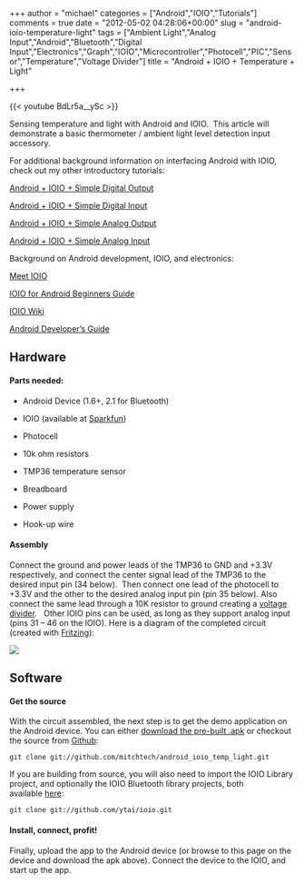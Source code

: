 +++
author = "michael"
categories = ["Android","IOIO","Tutorials"]
comments = true
date = "2012-05-02 04:28:06+00:00"
slug = "android-ioio-temperature-light"
tags = ["Ambient Light","Analog Input","Android","Bluetooth","Digital Input","Electronics","Graph","IOIO","Microcontroller","Photocell","PIC","Sensor","Temperature","Voltage Divider"]
title = "Android + IOIO + Temperature + Light"

+++

{{< youtube BdLr5a__ySc >}}

Sensing temperature and light with Android and IOIO.  This article will demonstrate a basic thermometer / ambient light level detection input accessory.

For additional background information on interfacing Android with IOIO, check out my other introductory tutorials:

[Android + IOIO + Simple Digital Output](http://mitchtech.net/android-ioio-simple-digital-output/)

[Android + IOIO + Simple Digital Input](http://mitchtech.net/android-ioio-simple-digital-input/)

[Android + IOIO + Simple Analog Output](http://mitchtech.net/android-ioio-simple-analog-output/)

[Android + IOIO + Simple Analog Input](http://mitchtech.net/android-ioio-simple-analog-input/)

Background on Android development, IOIO, and electronics:

[Meet IOIO](http://ytai-mer.blogspot.com/2011/04/meet-ioio-io-for-android.html)

[IOIO for Android Beginners Guide](http://www.sparkfun.com/tutorials/280)

[IOIO Wiki](https://github.com/ytai/ioio/wiki)

[Android Developer’s Guide](http://developer.android.com/guide/index.html)

## Hardware

#### Parts needed:

  * Android Device (1.6+, 2.1 for Bluetooth)

  * IOIO (available at [Sparkfun](http://www.sparkfun.com/products/10748))

  * Photocell

  * 10k ohm resistors

  * TMP36 temperature sensor

  * Breadboard

  * Power supply

  * Hook-up wire

#### Assembly

Connect the ground and power leads of the TMP36 to GND and +3.3V respectively, and connect the center signal lead of the TMP36 to the desired input pin (34 below).  Then connect one lead of the photocell to +3.3V and the other to the desired analog input pin (pin 35 below). Also connect the same lead through a 10K resistor to ground creating a [voltage divider](http://en.wikipedia.org/wiki/Voltage_divider).   Other IOIO pins can be used, as long as they support analog input (pins 31 – 46 on the IOIO). Here is a diagram of the completed circuit (created with [Fritzing](http://fritzing.org/)):

[![](http://mitchtech.net/wp-content/uploads/2012/05/ioio_temp_light.png)](http://mitchtech.net/wp-content/uploads/2012/05/ioio_temp_light.png)

## Software

#### Get the source

With the circuit assembled, the next step is to get the demo application on the Android device. You can either [download the pre-built .apk](http://mitch-tech.appspot.com/ioio/IOIOTempLight.apk) or checkout the source from [Github](https://github.com/mitchtech/android_ioio_temp_light):

```
git clone git://github.com/mitchtech/android_ioio_temp_light.git
```

If you are building from source, you will also need to import the IOIO Library project, and optionally the IOIO Bluetooth library projects, both available [here](https://github.com/ytai/ioio):

```
git clone git://github.com/ytai/ioio.git
```

#### Install, connect, profit!

Finally, upload the app to the Android device (or browse to this page on the device and download the apk above). Connect the device to the IOIO, and start up the app.

